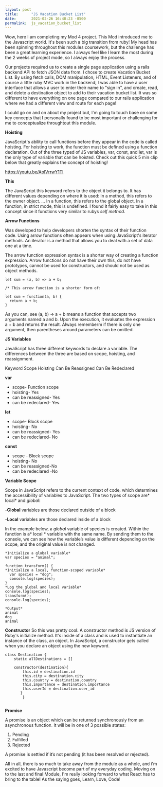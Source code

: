 ```yaml
---
layout: post
title:      "JS Vacation Bucket List"
date:       2021-02-26 16:40:23 -0500
permalink:  js_vacation_bucket_list
---
```


Wow, here I am completing my Mod 4 project. This Mod introduced me to the Javascript world. It's been such a big transition from ruby! My head has been spinning throughout this modules coursework, but the challenge has been a great learning experience. I always feel like I learn the most during the 2 weeks of project mode, so I always enjoy the process.

Our projects required us to create a single page application using a rails backend API to fetch JSON data from.  I chose to create Vacation Bucket List. By using fetch calls, DOM manipulation, HTML, Event Listeners, and of course a little ruby MVC work in the backend,  I was able to have a user interface that allows a user to enter their name to "sign in", and create, read, and delete a destination object to add to their vacation bucket list. It was so different to have everything on one page compared to our rails application where we had a different view and route for each page! 

I could go on and on about my project but,  I'm going to touch base on some key concepts that I personally found to be most important or challenging for me to conceptualize throughtout this module.

**Hoisting**

JavaScript's ability to call functions before they appear in the code is called hoisting. For hoisting to work, the function must be defined using a function declaration. Out of the three typed of JS variables, var, const, and let, var is the only type of variable that can be hoisted. Check out this quick 5 min clip below that greatly explains the concept of hoisting!

https://youtu.be/AplVrrwY1TI

**This**

The JavaScript this keyword refers to the object it belongs to. It has different values depending on where it is used: In a method, this refers to the owner object. ... In a function, this refers to the global object. In a function, in strict mode, this is undefined. I found it fairly easy to take in this concept since it functions very similar to rubys *self method.*

**Arrow Functions**

Was developed to help developers shorten the syntax of their function code. Using arrow functions often appears when using JavaScript's iterator methods. An iterator is a method that allows you to deal with a set of data one at a time.

The arrow function expression syntax is a shorter way of creating a function expression. Arrow functions do not have their own this, do not have prototypes, cannot be used for constructors, and should not be used as object methods.
```
let sum = (a, b) => a + b;

/* This arrow function is a shorter form of:

let sum = function(a, b) {
  return a + b;
}
```

As you can, see (a, b) => a + b means a function that accepts two arguments named a and b. Upon the execution, it evaluates the expression a + b and returns the result. Always rememberm if there is only one argument, then parentheses around parameters can be omitted.

**JS Variables**

JavaScript has three different keywords to declare a variable. The differences between the three are based on scope, hoisting, and reassignment.

Keyword	Scope	Hoisting	Can Be Reassigned	Can Be Redeclared

**var**	
* scope- Function scope	
* hoisting- Yes	
* can be reassigned- Yes
* can be redeclared- Yes

**let**
* scope- Block scope
* hoisting- No	
* can be reassigned- Yes
* can be redeclared- No

**const**	
* scope - Block scope
* hoisting- No
* can be reassigned-No
* can be redeclared -No

**Variable Scope**

Scope in JavaScript refers to the current context of code, which determines the accessibility of variables to JavaScript. The two types of scope are* local* and *global*:

-**Global** variables are those declared outside of a block

-**Local** variables are those declared inside of a block

In the example below, a *global* variable of species is created. Within the function is a* local * variable with the same name. By sending them to the console, we can see how the variable’s value is different depending on the scope, and the original value is not changed.

```
*Initialize a global variable*
var species = "animal";

function transform() {
*Initialize a local, function-scoped variable*
  var species = "dog";
  console.log(species);
}
*Log the global and local variable*
console.log(species);
transform();
console.log(species);
 
*Output*
animal
dog
animal
```

**Constructor**
So this was pretty cool. A constructor method is  JS version of Ruby's initialize method. It's inside of a class and is used to instantiate an instance of the class, an object.  In JavaScript, a constructor gets called when you declare an object using the new keyword.

```
class Destination {
    static allDestinations = []
    
    constructor(destination){
        this.id = destination.id
        this.city = destination.city
        this.country = destination.country
        this.importance = destination.importance
        this.userId = destination.user_id
       }
		}
		
```


**Promise**

A promise is an object which can be returned synchronously from an asynchronous function. It will be in one of 3 possible states:

1. Pending
2. Fulfilled
3. Rejected

A promise is settled if it’s not pending (it has been resolved or rejected).


All in all, there is so much to take away from the module as a whole, and i'm excited to have Javascript become part of my everyday coding. Moving on to the last and final Module, I'm really  looking forward to what React has to bring to the table! As the saying goes, Learn, Love, Code!







